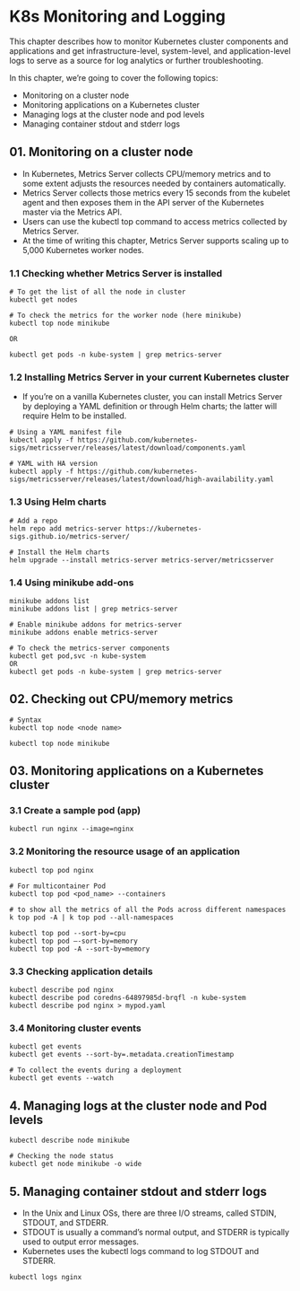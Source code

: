 # K8s Monitoring and Logging

This chapter describes how to monitor Kubernetes cluster components and applications and get infrastructure-level, system-level, and application-level logs to serve as a source for log analytics or further troubleshooting.

In this chapter, we’re going to cover the following topics:
- Monitoring on a cluster node
- Monitoring applications on a Kubernetes cluster
- Managing logs at the cluster node and pod levels
- Managing container stdout and stderr logs

## 01. Monitoring on a cluster node

- In Kubernetes, Metrics Server collects CPU/memory metrics and to some extent adjusts the resources needed by containers automatically.
- Metrics Server collects those metrics every 15 seconds from the kubelet agent and then exposes them in the API server of the Kubernetes master via the Metrics API.
- Users can use the kubectl top command to access metrics collected by Metrics Server.
- At the time of writing this chapter, Metrics Server supports scaling up to 5,000 Kubernetes worker nodes.

### 1.1 Checking whether Metrics Server is installed

```
# To get the list of all the node in cluster
kubectl get nodes

# To check the metrics for the worker node (here minikube)
kubectl top node minikube

OR

kubectl get pods -n kube-system | grep metrics-server
```

### 1.2 Installing Metrics Server in your current Kubernetes cluster

- If you’re on a vanilla Kubernetes cluster, you can install Metrics Server by deploying a YAML definition
or through Helm charts; the latter will require Helm to be installed.

```
# Using a YAML manifest file
kubectl apply -f https://github.com/kubernetes-sigs/metricsserver/releases/latest/download/components.yaml

# YAML with HA version
kubectl apply -f https://github.com/kubernetes-sigs/metricsserver/releases/latest/download/high-availability.yaml
```

### 1.3 Using Helm charts

```
# Add a repo
helm repo add metrics-server https://kubernetes-sigs.github.io/metrics-server/

# Install the Helm charts
helm upgrade --install metrics-server metrics-server/metricsserver
```

### 1.4 Using minikube add-ons

```
minikube addons list
minikube addons list | grep metrics-server

# Enable minikube addons for metrics-server
minikube addons enable metrics-server

# To check the metrics-server components
kubectl get pod,svc -n kube-system
OR
kubectl get pods -n kube-system | grep metrics-server
```

## 02. Checking out CPU/memory metrics

```
# Syntax
kubectl top node <node name>

kubectl top node minikube
```

## 03. Monitoring applications on a Kubernetes cluster

### 3.1 Create a sample pod (app)

```
kubectl run nginx --image=nginx
```

### 3.2 Monitoring the resource usage of an application

```
kubectl top pod nginx

# For multicontainer Pod
kubectl top pod <pod_name> --containers

# to show all the metrics of all the Pods across different namespaces
k top pod -A | k top pod --all-namespaces

kubectl top pod --sort-by=cpu
kubectl top pod –-sort-by=memory
kubectl top pod -A --sort-by=memory
```

### 3.3 Checking application details

```
kubectl describe pod nginx
kubectl describe pod coredns-64897985d-brqfl -n kube-system
kubectl describe pod nginx > mypod.yaml
```

### 3.4 Monitoring cluster events

```
kubectl get events
kubectl get events --sort-by=.metadata.creationTimestamp

# To collect the events during a deployment
kubectl get events --watch
```

## 4. Managing logs at the cluster node and Pod levels

```
kubectl describe node minikube

# Checking the node status
kubectl get node minikube -o wide
```

## 5. Managing container stdout and stderr logs

- In the Unix and Linux OSs, there are three I/O streams, called STDIN, STDOUT, and STDERR.
- STDOUT is usually a command’s normal output, and STDERR is typically used to output error messages.
- Kubernetes uses the kubectl logs <podname> command to log STDOUT and STDERR.

```
kubectl logs nginx
```
